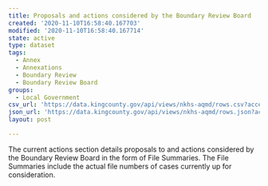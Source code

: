 ```yaml
---
title: Proposals and actions considered by the Boundary Review Board
created: '2020-11-10T16:58:40.167703'
modified: '2020-11-10T16:58:40.167714'
state: active
type: dataset
tags:
  - Annex
  - Annexations
  - Boundary Review
  - Boundary Review Board
groups:
  - Local Government
csv_url: 'https://data.kingcounty.gov/api/views/nkhs-aqmd/rows.csv?accessType=DOWNLOAD'
json_url: 'https://data.kingcounty.gov/api/views/nkhs-aqmd/rows.json?accessType=DOWNLOAD'
layout: post

---
```

The current actions section details proposals to and actions considered by the Boundary Review Board in the form of File Summaries. The File Summaries include the actual file numbers of cases currently up for consideration.
